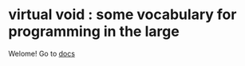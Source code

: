 # virtual void : some vocabulary for programming in the large

Welome! Go to [docs]


[docs]: https://[andreaspfaffenbichler.github.io/just-the-docs/](https://andreaspfaffenbichler.github.io/virtual_void/)

